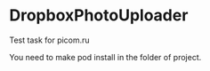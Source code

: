 # DropboxPhotoUploader
Test task for picom.ru

You need to make pod install in the folder of project.
